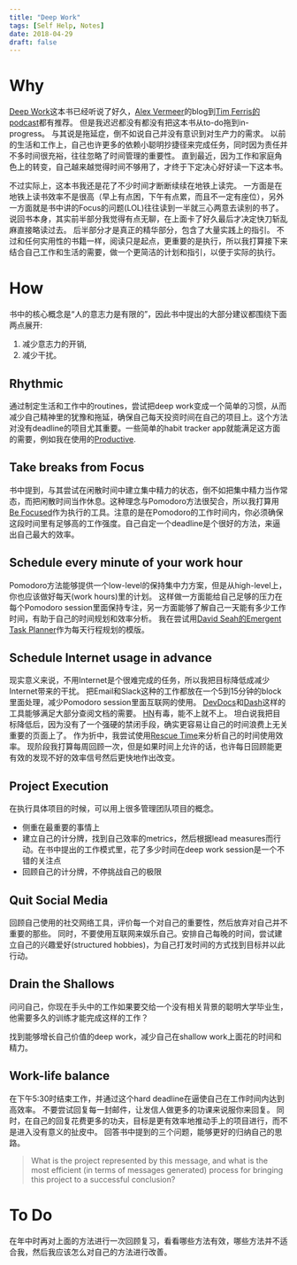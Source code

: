 ```yaml
---
title: "Deep Work"
tags: [Self Help, Notes]
date: 2018-04-29
draft: false
---
```


# Why

[Deep Work](https://www.goodreads.com/book/show/25744928-deep-work)这本书已经听说了好久，[Alex Vermeer](https://alexvermeer.com/life-hacking/)的blog到[Tim Ferris的podcast](https://tim.blog/2018/02/28/how-to-secure-financial-freedom-maximize-productivity-and-protect-your-health/)都有推荐。
但是我迟迟都没有都没有把这本书从to-do拖到in-progress。
与其说是拖延症，倒不如说自己并没有意识到对生产力的需求。
以前的生活和工作上，自己也许更多的依赖小聪明抄捷径来完成任务，同时因为责任并不多时间很充裕，往往忽略了时间管理的重要性。
直到最近，因为工作和家庭角色上的转变，自己越来越觉得时间不够用了，才终于下定决心好好读一下这本书。

不过实际上，这本书我还是花了不少时间才断断续续在地铁上读完。
一方面是在地铁上读书效率不是很高（早上有点困，下午有点累，而且不一定有座位），另外一方面就是书中讲的Focus的问题(LOL)往往读到一半就三心两意去读别的书了。
说回书本身，其实前半部分我觉得有点无聊，在上面卡了好久最后才决定快刀斩乱麻直接略读过去。
后半部分才是真正的精华部分，包含了大量实践上的指引。
不过和任何实用性的书籍一样，阅读只是起点，更重要的是执行，所以我打算接下来结合自己工作和生活的需要，做一个更简洁的计划和指引，以便于实际的执行。

# How

书中的核心概念是“人的意志力是有限的”，因此书中提出的大部分建议都围绕下面两点展开:

1. 减少意志力的开销,
2. 减少干扰。

## Rhythmic

通过制定生活和工作中的routines，尝试把deep work变成一个简单的习惯，从而减少自己精神里的犹豫和拖延，确保自己每天投资时间在自己的项目上。这个方法对没有deadline的项目尤其重要。一些简单的habit tracker app就能满足这方面的需要，例如我在使用的[Productive](https://itunes.apple.com/us/app/productive-habit-tracker/id983826477?mt=8).

## Take breaks from Focus

书中提到，与其尝试在闲散时间中建立集中精力的状态，倒不如把集中精力当作常态，而把闲散时间当作休息。这种理念与Pomodoro方法很契合，所以我打算用[Be Focused](https://itunes.apple.com/ca/app/be-focused-focus-timer/id973130201?mt=8)作为执行的工具。注意的是在Pomodoro的工作时间内，你必须确保这段时间里有足够高的工作强度。自己自定一个deadline是个很好的方法，来逼出自己最大的效率。

## Schedule every minute of your work hour

Pomodoro方法能够提供一个low-level的保持集中力方案，但是从high-level上，你也应该做好每天(work hours)里的计划。
这样做一方面能给自己足够的压力在每个Pomodoro session里面保持专注，另一方面能够了解自己一天能有多少工作时间，有助于自己的时间规划和效率分析。
我在尝试用[David Seah的Emergent Task Planner](https://davidseah.com/node/the-emergent-task-planner/)作为每天行程规划的模版。

## Schedule Internet usage in advance

现实意义来说，不用Internet是个很难完成的任务，所以我把目标降低成减少Internet带来的干扰。
把Email和Slack这种的工作都放在一个5到15分钟的block里面处理，减少Pomodoro session里面互联网的使用。
[DevDocs](http://devdocs.io/)和[Dash](https://kapeli.com/dash)这样的工具能够满足大部分查阅文档的需要。
[HN](https://news.ycombinator.com/)有毒，能不上就不上。
坦白说我把目标降低后，因为没有了一个强硬的禁闭手段，确实更容易让自己的时间浪费上无关重要的页面上了。
作为折中，我尝试使用[Rescue Time](https://www.rescuetime.com/)来分析自己的时间使用效率。
现阶段我打算每周回顾一次，但是如果时间上允许的话，也许每日回顾能更有效的发现不好的效率信号然后更快地作出改变。

## Project Execution

在执行具体项目的时候，可以用上很多管理团队项目的概念。

- 侧重在最重要的事情上
- 建立自己的计分牌，找到自己效率的metrics，然后根据lead measures而行动。在书中提出的工作模式里，花了多少时间在deep work session是一个不错的关注点
- 回顾自己的计分牌，不停挑战自己的极限

## Quit Social Media

回顾自己使用的社交网络工具，评价每一个对自己的重要性，然后放弃对自己并不重要的那些。
同时，不要使用互联网来娱乐自己。安排自己每晚的时间，尝试建立自己的兴趣爱好(structured hobbies)，为自己打发时间的方式找到目标并以此行动。

## Drain the Shallows

问问自己，你现在手头中的工作如果要交给一个没有相关背景的聪明大学毕业生，他需要多久的训练才能完成这样的工作？

找到能够增长自己价值的deep work，减少自己在shallow work上面花的时间和精力。

## Work-life balance

在下午5:30时结束工作，并通过这个hard deadline在逼使自己在工作时间内达到高效率。
不要尝试回复每一封邮件，让发信人做更多的功课来说服你来回复。
同时，在自己的回复花费更多的功夫，目标是更有效率地推动手上的项目进行，而不是进入没有意义的扯皮中。
回答书中提到的三个问题，能够更好的归纳自己的思路。

> What is the project represented by this message, and what is the most efficient (in terms of messages generated) process for bringing this project to a successful conclusion?

# To Do

在年中时再对上面的方法进行一次回顾复习，看看哪些方法有效，哪些方法并不适合我，然后我应该怎么对自己的方法进行改善。
